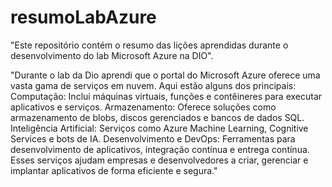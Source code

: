 # resumoLabAzure
"Este repositório contém o resumo das lições aprendidas durante o desenvolvimento do lab Microsoft Azure na DIO".

"Durante o lab da Dio aprendi que o portal do Microsoft Azure oferece uma vasta gama de serviços em nuvem. Aqui estão alguns dos principais:
Computação: Inclui máquinas virtuais, funções e contêineres para executar aplicativos e serviços.
Armazenamento: Oferece soluções como armazenamento de blobs, discos gerenciados e bancos de dados SQL.
Inteligência Artificial: Serviços como Azure Machine Learning, Cognitive Services e bots de IA.
Desenvolvimento e DevOps: Ferramentas para desenvolvimento de aplicativos, integração contínua e entrega contínua.
Esses serviços ajudam empresas e desenvolvedores a criar, gerenciar e implantar aplicativos de forma eficiente e segura."
